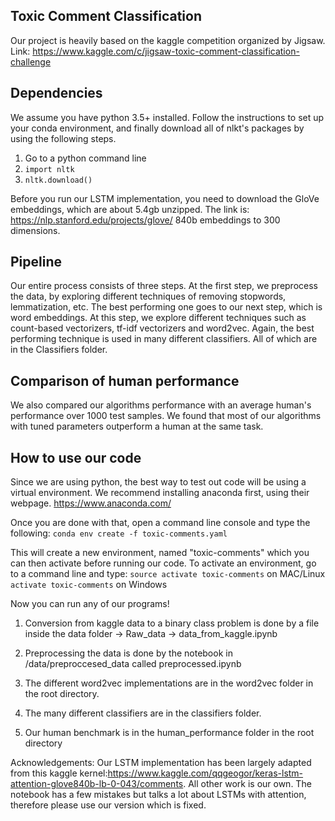 ## Toxic Comment Classification
Our project is heavily based on the kaggle competition organized by Jigsaw. Link: https://www.kaggle.com/c/jigsaw-toxic-comment-classification-challenge

## Dependencies

We assume you have python 3.5+ installed. Follow the instructions to set up your conda environment, and finally download all of nlkt's packages by using the following steps.
1. Go to a python command line
2. `import nltk`
3. `nltk.download()`

Before you run our LSTM implementation, you need to download the GloVe embeddings, which are about 5.4gb unzipped. The link is: https://nlp.stanford.edu/projects/glove/ 840b embeddings to 300 dimensions.
## Pipeline
Our entire process consists of three steps. At the first step, we preprocess the data, by exploring different techniques of removing stopwords, lemmatization, etc. The best performing one goes to our next step, which is word embeddings. At this step, we explore different techniques such as count-based vectorizers, tf-idf vectorizers and word2vec. Again, the best performing technique is used in many different classifiers. All of which are in the Classifiers folder.

## Comparison of human performance

We also compared our algorithms performance with an average human's performance over 1000 test samples. We found that most of our algorithms with tuned parameters outperform a human at the same task.

## How to use our code
Since we are using python, the best way to test out code will be using a virtual environment. We recommend installing anaconda first, using their webpage. https://www.anaconda.com/

Once you are done with that, open a command line console and type the following:
`conda env create -f toxic-comments.yaml`

This will create a new environment, named "toxic-comments" which you can then activate before running our code. To activate an environment, go to a command line and type:
`source activate toxic-comments` on MAC/Linux
`activate toxic-comments` on Windows

Now you can run any of our programs!

1. Conversion from kaggle data to a binary class problem is done by a file inside the data folder -> Raw_data -> data_from_kaggle.ipynb

2. Preprocessing the data is done by the notebook in /data/preproccesed_data called preprocessed.ipynb

3. The different word2vec implementations are in the word2vec folder in the root directory.

4. The many different classifiers are in the classifiers folder.

5. Our human benchmark is in the human_performance folder in the root directory

Acknowledgements:
Our LSTM implementation has been largely adapted from this kaggle kernel:https://www.kaggle.com/qqgeogor/keras-lstm-attention-glove840b-lb-0-043/comments. All other work is our own. The notebook has a few mistakes but talks a lot about LSTMs with attention, therefore please use our version which is fixed.

